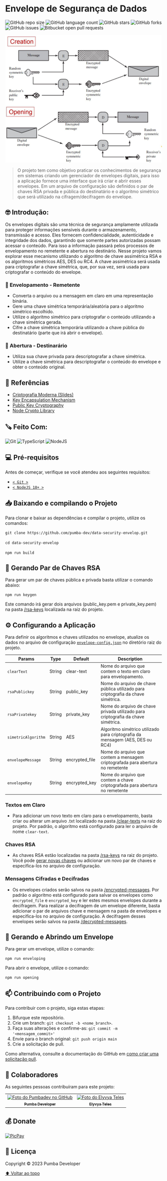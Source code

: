 # Envelope de Segurança de Dados

![GitHub repo size](https://img.shields.io/github/repo-size/pumba-dev/data-security-envelop?style=for-the-badge)
![GitHub language count](https://img.shields.io/github/languages/count/pumba-dev/data-security-envelop?style=for-the-badge)
![GitHub stars](https://img.shields.io/github/stars/pumba-dev/data-security-envelop?style=for-the-badge)
![GitHub forks](https://img.shields.io/github/forks/pumba-dev/data-security-envelop?style=for-the-badge)
![GitHub issues](https://img.shields.io/github/issues/pumba-dev/data-security-envelop?style=for-the-badge)
![Bitbucket open pull requests](https://img.shields.io/github/issues-pr/pumba-dev/data-security-envelop?style=for-the-badge)

<img src="digital-envelop.jpg" alt="Funcionamento de um envelope digital.">

> O projeto tem como objetivo praticar os conhecimentos de segurança em sistemas criando um gerenciador de envelopes digitais, para isso a aplicação fornece uma interface que irá criar e abrir esses envelopes. Em um arquivo de configuração são definidos o par de chaves RSA privada e pública do destinatário e o algoritmo simétrico que será utilizado na cifragem/decifragem do envelope.

## 🤓 Introdução:

Os envelopes digitais são uma técnica de segurança amplamente utilizada para proteger informações sensíveis durante o armazenamento, transmissão e acesso. Eles fornecem confidencialidade, autenticidade e integridade dos dados, garantindo que somente partes autorizadas possam acessar o conteúdo. Para isso a informação passará pelos processos de envelopamento no remetente e abertura no destinário. Nesse projeto vamos explorar esse mecanismo utilizando o algoritmo de chave assimétrica RSA e os algoritmos simétricos AES, DES ou RC4. A chave assimétrica será usada para criptografar a chave simétrica, que, por sua vez, será usada para criptografar o conteúdo do envelope.

### 📩 Envelopamento - Remetente

- Converta o arquivo ou a mensagem em claro em uma representação binária.
- Gere uma chave simétrica temporária/aleatória para o algoritmo simétrico escolhido.
- Utilize o algoritmo simétrico para criptografar o conteúdo utilizando a chave simétrica gerada.
- Cifre a chave simétrica temporária utilizando a chave pública do destinatário (parte que irá abrir o envelope).

### 📃 Abertura - Destinarário

- Utiliza sua chave privada para descriptografar a chave simétrica.
- Utilize a chave simétrica para descriptografar o conteúdo do envelope e obter o conteúdo original.

## 📖 Referências

- [Criptografia Moderna (Slides)](/criptografia-moderna.pdf)
- [Key Encapsulation Mechanism](https://en.wikipedia.org/wiki/Key_encapsulation_mechanism)
- [Public Key Cryptography](https://en.wikipedia.org/wiki/Public-key_cryptography)
- [Node Crypto Library](https://nodejs.org/api/crypto.html)

## 🪚 Feito Com:

![Git](https://img.shields.io/badge/Git-E34F26?style=for-the-badge&logo=git&logoColor=white)
![TypeScript](https://img.shields.io/badge/TypeScript-007ACC?style=for-the-badge&logo=typescript&logoColor=white)
![NodeJS](https://img.shields.io/badge/Node.js-43853D?style=for-the-badge&logo=node.js&logoColor=white)

## 💻 Pré-requisitos

Antes de começar, verifique se você atendeu aos seguintes requisitos:

- [`< Git >`](https://git-scm.com/)
- [`< NodeJS 18+ >`](https://nodejs.org/)

## 📥 Baixando e compilando o Projeto

Para clonar e baixar as dependências e compilar o projeto, utilize os comandos:

```
git clone https://github.com/pumba-dev/data-security-envelop.git

cd data-security-envelop

npm run build
```

## 📝 Gerando Par de Chaves RSA

Para gerar um par de chaves pública e privada basta utilizar o comando abaixo:

```
npm run keygen
```

Este comando irá gerar dois arquivos (public_key.pem e private_key.pem) na pasta [/rsa-keys](./rsa-keys/) localizada na raiz do projeto.

## ⚙️ Configurando a Aplicação

Para definir os algoritmos e chaves utilizados no envelope, atualize os dados no arquivo de configuração [`envelope-config.json`](/envelope-config.json) no diretório raiz do projeto.

| Params              | Type   | Default        | Description                                                                      |
| ------------------- | ------ | -------------- | -------------------------------------------------------------------------------- |
| `clearText`         | String | clear-text     | Nome do arquivo que contem o texto em claro para envelopamento.                  |
| `rsaPublickey`      | String | public_key     | Nome do arquivo de chave pública utilizado para criptografia da chave simétrica. |
| `rsaPrivatekey`     | String | private_key    | Nome do arquivo de chave privada utilizado para criptografia da chave simétrica. |
| `simetricAlgorithm` | String | AES            | Algoritmo simétrico utilizado para criptografia da mensagem (AES, DES ou RC4)    |
| `envelopeMessage`   | String | encrypted_file | Nome do arquivo que contem a mensagem criptografada para abertura no remetente   |
| `envelopeKey`       | String | encrypted_key  | Nome do arquivo que contem a chave criptografada para abertura no remetente      |

### Textos em Claro

- Para adicionar um novo texto em claro para o envelopamento, basta criar ou alterar um arquivo .txt localizado na pasta [/clear-texts](./clear-texts/) na raiz do projeto. Por padrão, o algoritmo está configurado para ler o arquivo de nome `clear-text`.

### Chaves RSA

- As chaves RSA estão localizadas na pasta [/rsa-keys](./rsa-keys/) na raiz do projeto. Você pode [gerar novas chaves](#📝-gerando-par-de-chaves-rsa) ou adicionar um novo par de chaves e especifica-los no arquivo de configuração.

### Mensagens Cifradas e Decifradas

- Os envelopes criados serão salvos na pasta [/encrypted-messages](./encrypted-messages/). Por padrão o algoritmo está configurado para salvar os envelopes como `encrypted_file` e `encrypted_key` e ler estes mesmos envelopes durante a decifragem. Para realizar a decifragem de um envelope diferente, basta adicionar o par de arquivos chave e mensagem na pasta de envelopes e especifica-los no arquivo de configuração. A decifragem desses envelopes serão salvos na pasta [/decrypted-messages](./decrypted-messages/).

## 🚀 Gerando e Abrindo um Envelope

Para gerar um envelope, utilize o comando:

```
npm run enveloping
```

Para abrir o envelope, utilize o comando:

```
npm run opening
```

## 📫 Contribuindo com o Projeto

Para contribuir com o projeto, siga estas etapas:

1. Bifurque este repositório.
2. Crie um branch: `git checkout -b <nome_branch>`.
3. Faça suas alterações e confirme-as: `git commit -m '<mensagem_commit>'`
4. Envie para o branch original: `git push origin main`
5. Crie a solicitação de pull.

Como alternativa, consulte a documentação do GitHub em [como criar uma solicitação pull](https://help.github.com/en/github/collaborating-with-issues-and-pull-requests/creating-a-pull-request).

## 🤝 Colaboradores

As seguintes pessoas contribuíram para este projeto:

<table>
  <tr>
  <!-- Pumba Developer -->
    <td align="center">
      <a href="https://github.com/pumba-dev">
        <img src="https://static.wikia.nocookie.net/disneypt/images/c/cf/It_means_no_worries.png/revision/latest?cb=20200128144126&path-prefix=pt" width="100px;" height="100px;" alt="Foto do Pumbadev no GitHub"/><br>
        <sub>
          <b>Pumba Developer</b>
        </sub>
      </a>
    </td>
        <!-- Elyvya Teles -->
    <td align="center">
      <a href="https://github.com/eluvya">
        <img src="https://avatars.githubusercontent.com/u/52509940?v=4" width="100px;" height="100px;" alt="Foto do Elyvya Teles"/><br>
        <sub>
          <b>Elyvya Teles</b>
        </sub>
      </a>
    </td>
  </tr>
</table>

## 💰 Donate

[![PicPay](https://img.shields.io/badge/PicPay-%40PumbaDev%20-brightgreen)](https://picpay.me/pumbadev)

## 📝 Licença

Copyright © 2023 Pumba Developer

[⬆ Voltar ao topo](#)<br>
